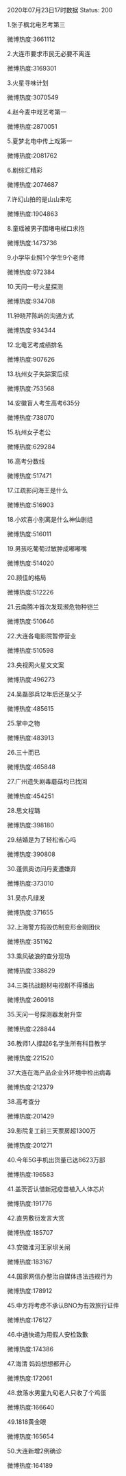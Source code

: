 2020年07月23日17时数据
Status: 200

1.张子枫北电艺考第三

微博热度:3661112

2.大连市要求市民无必要不离连

微博热度:3169301

3.火星寻味计划

微博热度:3070549

4.赵今麦中戏艺考第一

微博热度:2870051

5.夏梦北电中传上戏第一

微博热度:2081762

6.剧综汇精彩

微博热度:2074687

7.许幻山拍的是山山来吃

微博热度:1904863

8.童瑶被男子围堵电梯口求抱

微博热度:1473736

9.小学毕业照1个学生9个老师

微博热度:972384

10.天问一号火星探测

微博热度:934708

11.钟晓芹陈屿的沟通方式

微博热度:934344

12.北电艺考成绩排名

微博热度:907626

13.杭州女子失踪案后续

微博热度:753568

14.安徽盲人考生高考635分

微博热度:738070

15.杭州女子老公

微博热度:629284

16.高考分数线

微博热度:517471

17.江疏影问海王是什么

微博热度:516903

18.小欢喜小别离是什么神仙剧组

微博热度:516011

19.男孩吃葡萄过敏肿成嘟嘟嘴

微博热度:514020

20.顾佳的格局

微博热度:512226

21.云南腾冲首次发现濒危物种铠兰

微博热度:510646

22.大连各电影院暂停营业

微博热度:510598

23.央视网火星文文案

微博热度:496273

24.吴磊邵兵12年后还是父子

微博热度:485615

25.掌中之物

微博热度:483913

26.三十而已

微博热度:465848

27.广州遗失剧毒蘑菇均已找回

微博热度:454251

28.思文程璐

微博热度:398180

29.结婚是为了轻松省心吗

微博热度:390808

30.蓬佩奥访问丹麦遭嫌弃

微博热度:373010

31.吴亦凡绿发

微博热度:371655

32.上海警方捣毁仿制变形金刚团伙

微博热度:351162

33.乘风破浪的查分现场

微博热度:338829

34.三类抗战题材电视剧不得播出

微博热度:260918

35.天问一号探测器发射升空

微博热度:228844

36.教师1人撑起6名学生所有科目教学

微博热度:221520

37.大连在海产品企业外环境中检出病毒

微博热度:212379

38.高考查分

微博热度:201429

39.影院复工前三天票房超1300万

微博热度:201271

40.今年5G手机出货量已达8623万部

微博热度:196583

41.盖茨否认借新冠疫苗植入人体芯片

微博热度:191776

42.直男敷衍发言大赏

微博热度:185707

43.安徽淮河王家坝关闸

微博热度:183167

44.国家网信办整治自媒体违法违规行为

微博热度:178912

45.中方将考虑不承认BNO为有效旅行证件

微博热度:176127

46.中通快递为用假人安检致歉

微博热度:174386

47.海清 妈妈想想都开心

微博热度:172061

48.救落水男童九旬老人只收了个鸡蛋

微博热度:166640

49.1818黄金眼

微博热度:165654

50.大连新增2例确诊

微博热度:164189

